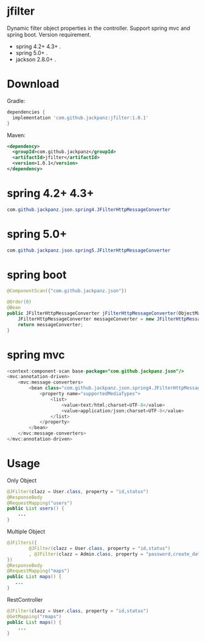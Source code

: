 # jfilter
Dynamic filter object properties in the controller.
Support spring mvc and spring boot.
Version requirement.
- spring 4.2+ 4.3+ .
- spring 5.0+ .
- jackson 2.8.0+ .

# Download

Gradle:
```gradle
dependencies {
  implementation 'com.github.jackpanz:jfilter:1.0.1'
}
```
Maven:
```xml
<dependency>
  <groupId>com.github.jackpanz</groupId>
  <artifactId>jfilter</artifactId>
  <version>1.0.1</version>
</dependency>
```
# spring 4.2+ 4.3+
```java
com.github.jackpanz.json.spring4.JFilterHttpMessageConverter
```
# spring 5.0+
```java
com.github.jackpanz.json.spring5.JFilterHttpMessageConverter
```

# spring boot
```java
@ComponentScan({"com.github.jackpanz.json"})
```
```java
@Order(0)
@Bean
public JFilterHttpMessageConverter jFilterHttpMessageConverter(ObjectMapper objectMapper) {
    JFilterHttpMessageConverter messageConverter = new JFilterHttpMessageConverter(objectMapper);
    return messageConverter;
}
```

# spring mvc
```java
<context:component-scan base-package="com.github.jackpanz.json"/>
<mvc:annotation-driven>
    <mvc:message-converters>
        <bean class="com.github.jackpanz.json.spring4.JFilterHttpMessageConverter">
            <property name="supportedMediaTypes">
                <list>
                    <value>text/html;charset=UTF-8</value>
                    <value>application/json;charset=UTF-8</value>
                </list>
            </property>
        </bean>
    </mvc:message-converters>
</mvc:annotation-driven>
```
# Usage
Only Object
```java
@JFilter(clazz = User.class, property = "id,status")
@ResponseBody
@RequestMapping("users")
public List users() {
    ...
}
```
Multiple Object

```java
@JFilters({
        @JFilter(clazz = User.class, property = "id,status")
        , @JFilter(clazz = Admin.class, property = "password,create_date")
})
@ResponseBody
@RequestMapping("maps")
public List maps() {
   ...
}
```

RestController

```java
@JFilter(clazz = User.class, property = "id,status")
@GetMapping("rmaps")
public List maps() {
    ...
}
```

